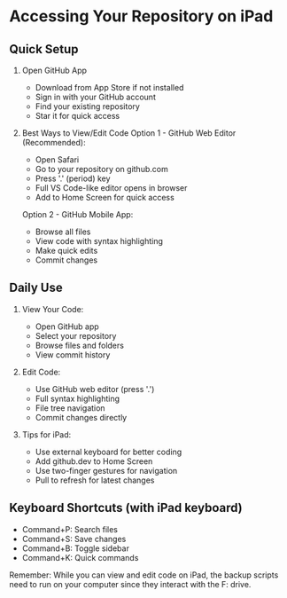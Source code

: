 # Accessing Your Repository on iPad

## Quick Setup
1. Open GitHub App
   - Download from App Store if not installed
   - Sign in with your GitHub account
   - Find your existing repository
   - Star it for quick access

2. Best Ways to View/Edit Code
   Option 1 - GitHub Web Editor (Recommended):
   - Open Safari
   - Go to your repository on github.com
   - Press '.' (period) key
   - Full VS Code-like editor opens in browser
   - Add to Home Screen for quick access

   Option 2 - GitHub Mobile App:
   - Browse all files
   - View code with syntax highlighting
   - Make quick edits
   - Commit changes

## Daily Use
1. View Your Code:
   - Open GitHub app
   - Select your repository
   - Browse files and folders
   - View commit history

2. Edit Code:
   - Use GitHub web editor (press '.')
   - Full syntax highlighting
   - File tree navigation
   - Commit changes directly

3. Tips for iPad:
   - Use external keyboard for better coding
   - Add github.dev to Home Screen
   - Use two-finger gestures for navigation
   - Pull to refresh for latest changes

## Keyboard Shortcuts (with iPad keyboard)
- Command+P: Search files
- Command+S: Save changes
- Command+B: Toggle sidebar
- Command+K: Quick commands

Remember: While you can view and edit code on iPad, the backup scripts need to run on your computer since they interact with the F: drive.
